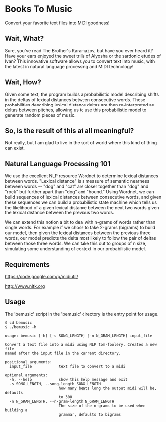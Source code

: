 Books To Music
==============
Convert your favorite text files into MIDI goodness!

Wait, What?
-----------
Sure, you've read The Brother's Karamazov, but have you ever heard it?
Have your ears enjoyed the sweet trills of Alyosha or the sardonic
etudes of Ivan?
This innovative software allows you to convert text into music, with
the latest in natural language processing and MIDI technology!

Wait, How?
----------
Given some text, the program builds a probabilistic model describing
shifts in the deltas of lexical distances between consecutive words.
These probabilities describing lexical distance deltas are then
re-interpreted as deltas between pitches, allowing us to use this
probabilistic model to generate random pieces of music.

So, is the result of this at all meaningful?
--------------------------------------------
Not really, but I am glad to live in the sort of world where this kind
of thing can exist.

Natural Language Processing 101
-------------------------------
We use the excellent NLP resource Wordnet to determine lexical
distances between words.
"Lexical distance" is a measure of semantic nearness between words --
"dog" and "cat" are closer together than "dog" and "rock" but further
apart than "dog" and "hound."
Using Wordnet, we can build sequences of lexical distances between
consecutive words, and given these sequences we can build a
probabilistic state machine which tells us the likelihood of a given
lexical distance between the next two words given the lexical distance
between the previous two words.

We can extend this notion a bit to deal with n-grams of words rather
than single words.
For example if we chose to take 2-grams (bigrams) to build our model,
then given the lexical distances between the previous three words,
our model predicts the delta most likely to follow the pair of deltas
between those three words.
We can take this out to groups of n size, simulating some understanding
of context in our probabilistic model.

Requirements
------------
https://code.google.com/p/midiutil/

http://www.nltk.org

Usage
-----
The 'bemusic' script in the 'bemusic' directory is the entry point for usage.

```
$ cd bemusic
$ ./bemusic -h

usage: bemusic [-h] [-s SONG_LENGTH] [-n N_GRAM_LENGTH] input_file

Convert a text file into a midi using NLP tom-foolery. Creates a new file
named after the input file in the current directory.

positional arguments:
  input_file            text file to convert to a midi

optional arguments:
  -h, --help            show this help message and exit
  -s SONG_LENGTH, --song-length SONG_LENGTH
                        how many beats long the output midi will be, defaults
                        to 300
  -n N_GRAM_LENGTH, --n-gram-length N_GRAM_LENGTH
                        The size of the n-grams to be used when building a
                        grammar, defaults to bigrams